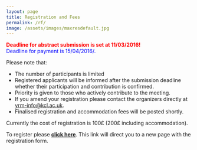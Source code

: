 ```yaml
---
layout: page
title: Registration and Fees
permalink: /rf/
image: /assets/images/maxresdefault.jpg
---
```

<font color="red"><b> Deadline for abstract submission is set at 11/03/2016! </b></font><br>
<font color="blue"> Deadline for payment is 15/04/2016/.</font>

Please note that:

* The number of participants is limited
* Registered applicants will be informed after the submission deadline whether their participation and contribution is confirmed.
* Priority is given to those who actively contribute to the meeting.
* If you amend your registration please contact the organizers directly at <yrm-info@kcl.ac.uk>.
* Finalised registration and accommodation fees will be posted shortly.

Currently the cost of registration is 100£ (200£ including accommodation).

To register please **[click here](https://docs.google.com/forms/d/1L1D8yRcu34SEZz_5vvuS4fY9D9RgqU5diJZb1fKmT_0)**. This link will direct you to a new page with the registration form.
